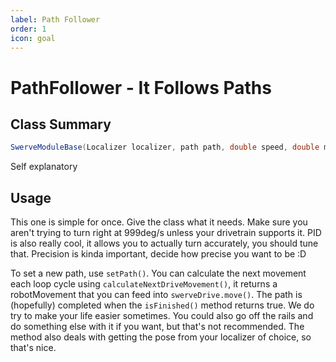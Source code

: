 ```yaml
---
label: Path Follower
order: 1
icon: goal
---
```


# PathFollower - It Follows Paths

## Class Summary
```java
SwerveModuleBase(Localizer localizer, path path, double speed, double maxTurnSpeed, double maxTurnAcceleration, double maxAcceleration, MiniPID turnController, double precision);
```
Self explanatory

## Usage
This one is simple for once. Give the class what it needs. Make sure you aren't trying to turn right at 999deg/s unless your drivetrain supports it. PID is also really cool, it allows you to actually turn accurately, you should tune that. Precision is kinda important, decide how precise you want to be :D

To set a new path, use `setPath()`. You can calculate the next movement each loop cycle using `calculateNextDriveMovement()`, it returns a robotMovement that you can feed into `swerveDrive.move()`. The path is (hopefully) completed when the `isFinished()` method returns true. We do try to make your life easier sometimes. You could also go off the rails and do something else with it if you want, but that's not recommended. The method also deals with getting the pose from your localizer of choice, so that's nice.